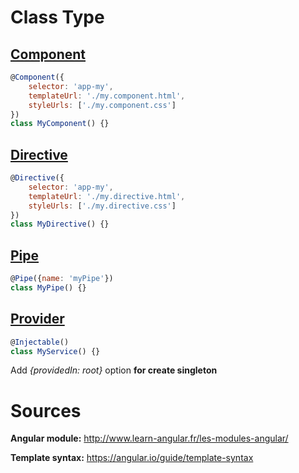 # Class Type

## [Component](https://angular.io/guide/component-styles)
```js
@Component({
    selector: 'app-my',
    templateUrl: './my.component.html',
    styleUrls: ['./my.component.css']
})
class MyComponent() {}
```

## [Directive](https://angular.io/guide/dynamic-component-loader)
```js
@Directive({
    selector: 'app-my',
    templateUrl: './my.directive.html',
    styleUrls: ['./my.directive.css']
})
class MyDirective() {}
```

## [Pipe](https://angular.io/guide/pipes)

```js
@Pipe({name: 'myPipe'})
class MyPipe() {}
```

## [Provider](https://angular.io/guide/singleton-services)
```js
@Injectable()
class MyService() {}
```

Add *{providedIn: root}* option **for create singleton**
# Sources

**Angular module:** http://www.learn-angular.fr/les-modules-angular/

**Template syntax:** https://angular.io/guide/template-syntax